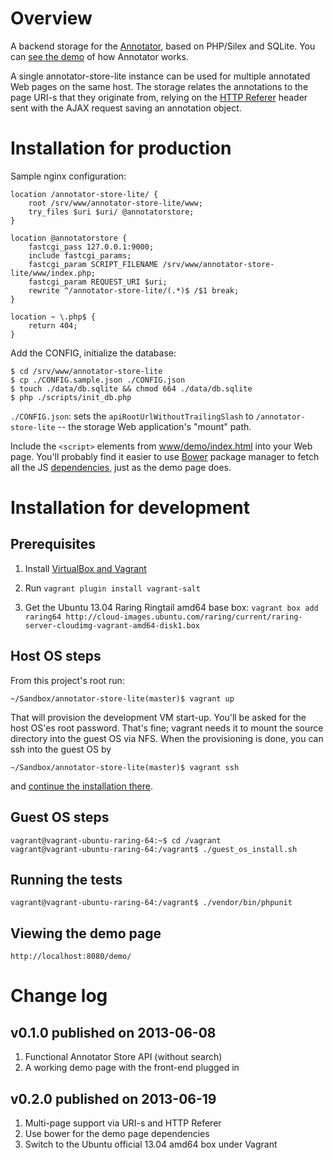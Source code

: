 # Overview

A backend storage for the [Annotator](http://annotateit.org/), based on PHP/Silex and SQLite. You
can [see the demo](http://okfnlabs.org/annotator/demo/) of how Annotator works.

A single annotator-store-lite instance can be used for multiple annotated Web pages on the same
host. The storage relates the annotations to the page URI-s that they originate from, relying on the
[HTTP Referer](https://en.wikipedia.org/wiki/HTTP_referer) header sent with the AJAX request saving
an annotation object.

# Installation for production

Sample nginx configuration:

    location /annotator-store-lite/ {
        root /srv/www/annotator-store-lite/www;
        try_files $uri $uri/ @annotatorstore;
    }

    location @annotatorstore {
        fastcgi_pass 127.0.0.1:9000;
        include fastcgi_params;
        fastcgi_param SCRIPT_FILENAME /srv/www/annotator-store-lite/www/index.php;
        fastcgi_param REQUEST_URI $uri;
        rewrite ^/annotator-store-lite/(.*)$ /$1 break;
    }

    location ~ \.php$ {
        return 404;
    }

Add the CONFIG, initialize the database:

    $ cd /srv/www/annotator-store-lite
    $ cp ./CONFIG.sample.json ./CONFIG.json
    $ touch ./data/db.sqlite && chmod 664 ./data/db.sqlite
    $ php ./scripts/init_db.php

`./CONFIG.json`: sets the `apiRootUrlWithoutTrailingSlash` to `/annotator-store-lite` -- the storage
Web application's "mount" path.

Include the `<script>` elements from
[www/demo/index.html](https://github.com/ikr/annotator-store-lite/blob/master/www/demo/index.html#L58)
into your Web page. You'll probably find it easier to use [Bower](http://bower.io) package manager
to fetch all the JS
[dependencies](https://github.com/ikr/annotator-store-lite/blob/master/www/demo/bower.json), just as
the demo page does.

# Installation for development

## Prerequisites

1. Install [VirtualBox and Vagrant](http://docs.vagrantup.com/v1/docs/getting-started/index.html)

2. Run `vagrant plugin install vagrant-salt`

5. Get the Ubuntu 13.04 Raring Ringtail amd64 base box: `vagrant box add raring64
   http://cloud-images.ubuntu.com/raring/current/raring-server-cloudimg-vagrant-amd64-disk1.box`

## Host OS steps

From this project's root run:

    ~/Sandbox/annotator-store-lite(master)$ vagrant up

That will provision the development VM start-up. You'll be asked for the host OS'es root
password. That's fine; vagrant needs it to mount the source directory into the guest OS via
NFS. When the provisioning is done, you can ssh into the guest OS by

    ~/Sandbox/annotator-store-lite(master)$ vagrant ssh

and [continue the installation there](http://memegenerator.net/instance/33516935).

## Guest OS steps

    vagrant@vagrant-ubuntu-raring-64:~$ cd /vagrant
    vagrant@vagrant-ubuntu-raring-64:/vagrant$ ./guest_os_install.sh

## Running the tests

    vagrant@vagrant-ubuntu-raring-64:/vagrant$ ./vendor/bin/phpunit

## Viewing the demo page

    http://localhost:8080/demo/

# Change log

## v0.1.0 published on 2013-06-08

1. Functional Annotator Store API (without search)
2. A working demo page with the front-end plugged in

## v0.2.0 published on 2013-06-19

1. Multi-page support via URI-s and HTTP Referer
2. Use bower for the demo page dependencies
3. Switch to the Ubuntu official 13.04 amd64 box under Vagrant
